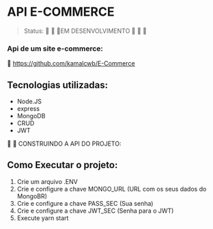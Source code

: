 <h1>API E-COMMERCE</h1>


>Status: :construction: :construction: :construction:EM DESENVOLVIMENTO :construction: :construction: :construction:


### Api de um site e-commerce:
:triangular_flag_on_post: https://github.com/kamalcwb/E-Commerce


## Tecnologias utilizadas:
 
+ Node.JS
+ express
+ MongoDB
+ CRUD
+ JWT

:triangular_flag_on_post: :triangular_flag_on_post: CONSTRUINDO A API DO PROJETO:


## Como Executar o projeto:

1) Crie um arquivo .ENV
2) Crie e configure a chave MONGO_URL (URL com os seus dados do MongoBR)
3) Crie e configure a chave  PASS_SEC (Sua senha)
4) Crie e configure a chave JWT_SEC (Senha para o JWT)
5) Execute yarn start

